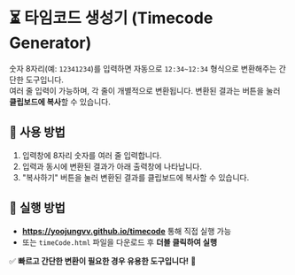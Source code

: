 # ⏳ 타임코드 생성기 (Timecode Generator)

숫자 8자리(예: `12341234`)를 입력하면 자동으로 `12:34~12:34` 형식으로 변환해주는 간단한 도구입니다.  
여러 줄 입력이 가능하며, 각 줄이 개별적으로 변환됩니다. 변환된 결과는 버튼을 눌러 **클립보드에 복사**할 수 있습니다.  

## 🔹 사용 방법
1. 입력창에 8자리 숫자를 여러 줄 입력합니다.  
2. 입력과 동시에 변환된 결과가 아래 출력창에 나타납니다.  
3. "복사하기" 버튼을 눌러 변환된 결과를 클립보드에 복사할 수 있습니다.  

## 📌 실행 방법
- **https://yoojungvv.github.io/timecode** 통해 직접 실행 가능  
- 또는 `timeCode.html` 파일을 다운로드 후 **더블 클릭하여 실행**  

✅ **빠르고 간단한 변환이 필요한 경우 유용한 도구입니다!** 🚀  

